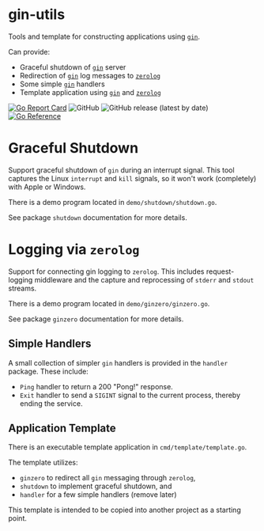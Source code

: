 # gin-utils
Tools and template for constructing applications using [`gin`](https://github.com/gin-gonic/gin).

Can provide:

* Graceful shutdown of [`gin`](https://github.com/gin-gonic/gin) server
* Redirection of [`gin`](https://github.com/gin-gonic/gin) log messages to [`zerolog`](https://github.com/rs/zerolog)
* Some simple [`gin`](https://github.com/gin-gonic/gin) handlers
* Template application using [`gin`](https://github.com/gin-gonic/gin) and [`zerolog`](https://github.com/rs/zerolog)

[![Go Report Card](https://goreportcard.com/badge/github.com/madkins23/gin-zerolog)](https://goreportcard.com/report/github.com/madkins23/gin-zerolog)
![GitHub](https://img.shields.io/github/license/madkins23/gin-zerolog)
![GitHub release (latest by date)](https://img.shields.io/github/v/release/madkins23/gin-zerolog)
[![Go Reference](https://pkg.go.dev/badge/github.com/madkins23/gin-zerolog.svg)](https://pkg.go.dev/github.com/madkins23/gin-zerolog)

# Graceful Shutdown

Support graceful shutdown of `gin` during an interrupt signal.
This tool captures the Linux `interrupt` and `kill` signals,
so it won't work (completely) with Apple or Windows.

There is a demo program located in `demo/shutdown/shutdown.go`.

See package `shutdown` documentation for more details.

# Logging via `zerolog`

Support for connecting gin logging to `zerolog`.
This includes request-logging middleware and
the capture and reprocessing of `stderr` and `stdout` streams.

There is a demo program located in `demo/ginzero/ginzero.go`.

See package `ginzero` documentation for more details.

## Simple Handlers

A small collection of simpler `gin` handlers is provided in the `handler` package.
These include:

* `Ping` handler to return a 200 "Pong!" response.
* `Exit` handler to send a `SIGINT` signal to the current process,
  thereby ending the service.

## Application Template

There is an executable template application in `cmd/template/template.go`.

The template utilizes:
* `ginzero` to redirect all `gin` messaging through `zerolog`,
* `shutdown` to implement graceful shutdown, and
* `handler` for a few simple handlers (remove later)

This template is intended to be copied into another project as a starting point.
